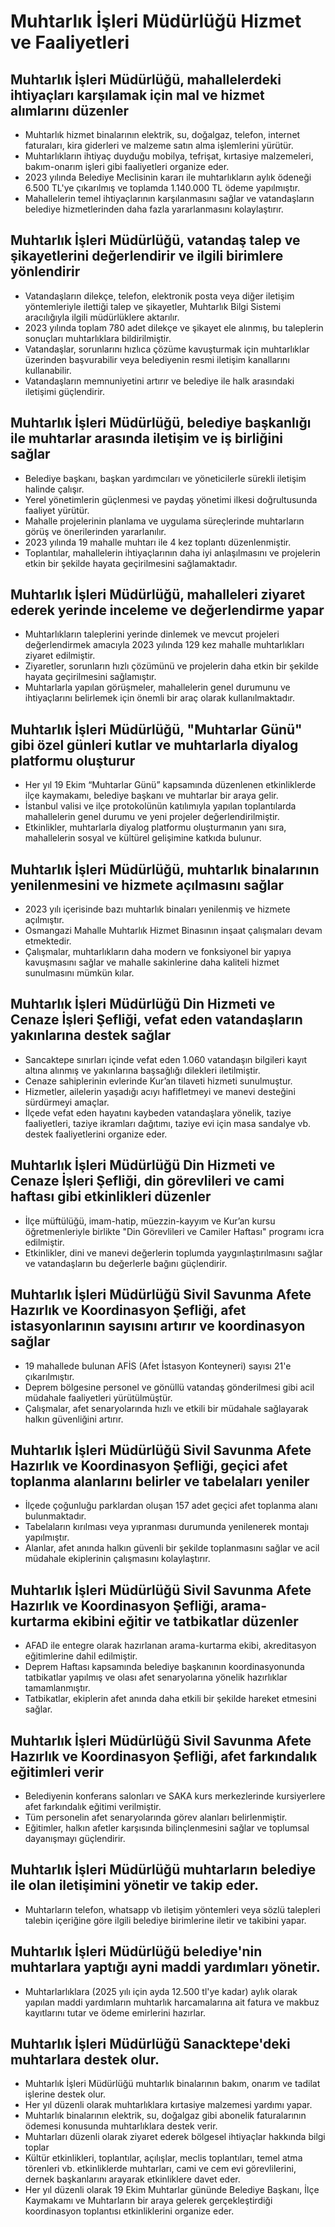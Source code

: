 # Muhtarlık İşleri Müdürlüğü Hizmet ve Faaliyetleri

## Muhtarlık İşleri Müdürlüğü, mahallelerdeki ihtiyaçları karşılamak için mal ve hizmet alımlarını düzenler
- Muhtarlık hizmet binalarının elektrik, su, doğalgaz, telefon, internet faturaları, kira giderleri ve malzeme satın alma işlemlerini yürütür.
- Muhtarlıkların ihtiyaç duyduğu mobilya, tefrişat, kırtasiye malzemeleri, bakım-onarım işleri gibi faaliyetleri organize eder.
- 2023 yılında Belediye Meclisinin kararı ile muhtarlıkların aylık ödeneği 6.500 TL'ye çıkarılmış ve toplamda 1.140.000 TL ödeme yapılmıştır.
- Mahallelerin temel ihtiyaçlarının karşılanmasını sağlar ve vatandaşların belediye hizmetlerinden daha fazla yararlanmasını kolaylaştırır.

## Muhtarlık İşleri Müdürlüğü, vatandaş talep ve şikayetlerini değerlendirir ve ilgili birimlere yönlendirir
- Vatandaşların dilekçe, telefon, elektronik posta veya diğer iletişim yöntemleriyle ilettiği talep ve şikayetler, Muhtarlık Bilgi Sistemi aracılığıyla ilgili müdürlüklere aktarılır.
- 2023 yılında toplam 780 adet dilekçe ve şikayet ele alınmış, bu taleplerin sonuçları muhtarlıklara bildirilmiştir.
- Vatandaşlar, sorunlarını hızlıca çözüme kavuşturmak için muhtarlıklar üzerinden başvurabilir veya belediyenin resmi iletişim kanallarını kullanabilir.
- Vatandaşların memnuniyetini artırır ve belediye ile halk arasındaki iletişimi güçlendirir.

## Muhtarlık İşleri Müdürlüğü, belediye başkanlığı ile muhtarlar arasında iletişim ve iş birliğini sağlar
- Belediye başkanı, başkan yardımcıları ve yöneticilerle sürekli iletişim halinde çalışır.
- Yerel yönetimlerin güçlenmesi ve paydaş yönetimi ilkesi doğrultusunda faaliyet yürütür.
- Mahalle projelerinin planlama ve uygulama süreçlerinde muhtarların görüş ve önerilerinden yararlanılır.
- 2023 yılında 19 mahalle muhtarı ile 4 kez toplantı düzenlenmiştir.
- Toplantılar, mahallelerin ihtiyaçlarının daha iyi anlaşılmasını ve projelerin etkin bir şekilde hayata geçirilmesini sağlamaktadır.

## Muhtarlık İşleri Müdürlüğü, mahalleleri ziyaret ederek yerinde inceleme ve değerlendirme yapar
- Muhtarlıkların taleplerini yerinde dinlemek ve mevcut projeleri değerlendirmek amacıyla 2023 yılında 129 kez mahalle muhtarlıkları ziyaret edilmiştir.
- Ziyaretler, sorunların hızlı çözümünü ve projelerin daha etkin bir şekilde hayata geçirilmesini sağlamıştır.
- Muhtarlarla yapılan görüşmeler, mahallelerin genel durumunu ve ihtiyaçlarını belirlemek için önemli bir araç olarak kullanılmaktadır.

## Muhtarlık İşleri Müdürlüğü, "Muhtarlar Günü" gibi özel günleri kutlar ve muhtarlarla diyalog platformu oluşturur
- Her yıl 19 Ekim “Muhtarlar Günü” kapsamında düzenlenen etkinliklerde ilçe kaymakamı, belediye başkanı ve muhtarlar bir araya gelir.
- İstanbul valisi ve ilçe protokolünün katılımıyla yapılan toplantılarda mahallelerin genel durumu ve yeni projeler değerlendirilmiştir.
- Etkinlikler, muhtarlarla diyalog platformu oluşturmanın yanı sıra, mahallelerin sosyal ve kültürel gelişimine katkıda bulunur.

## Muhtarlık İşleri Müdürlüğü, muhtarlık binalarının yenilenmesini ve hizmete açılmasını sağlar
- 2023 yılı içerisinde bazı muhtarlık binaları yenilenmiş ve hizmete açılmıştır.
- Osmangazi Mahalle Muhtarlık Hizmet Binasının inşaat çalışmaları devam etmektedir.
- Çalışmalar, muhtarlıkların daha modern ve fonksiyonel bir yapıya kavuşmasını sağlar ve mahalle sakinlerine daha kaliteli hizmet sunulmasını mümkün kılar.

## Muhtarlık İşleri Müdürlüğü Din Hizmeti ve Cenaze İşleri Şefliği, vefat eden vatandaşların yakınlarına destek sağlar
- Sancaktepe sınırları içinde vefat eden 1.060 vatandaşın bilgileri kayıt altına alınmış ve yakınlarına başsağlığı dilekleri iletilmiştir.
- Cenaze sahiplerinin evlerinde Kur’an tilaveti hizmeti sunulmuştur.
- Hizmetler, ailelerin yaşadığı acıyı hafifletmeyi ve manevi desteğini sürdürmeyi amaçlar.
- İlçede vefat eden hayatını kaybeden vatandaşlara yönelik, taziye faaliyetleri, taziye ikramları dağıtımı, taziye evi için masa sandalye vb. destek faaliyetlerini organize eder.

## Muhtarlık İşleri Müdürlüğü Din Hizmeti ve Cenaze İşleri Şefliği, din görevlileri ve cami haftası gibi etkinlikleri düzenler
- İlçe müftülüğü, imam-hatip, müezzin-kayyım ve Kur’an kursu öğretmenleriyle birlikte "Din Görevlileri ve Camiler Haftası" programı icra edilmiştir.
- Etkinlikler, dini ve manevi değerlerin toplumda yaygınlaştırılmasını sağlar ve vatandaşların bu değerlerle bağını güçlendirir.

## Muhtarlık İşleri Müdürlüğü Sivil Savunma Afete Hazırlık ve Koordinasyon Şefliği, afet istasyonlarının sayısını artırır ve koordinasyon sağlar
- 19 mahallede bulunan AFİS (Afet İstasyon Konteyneri) sayısı 21'e çıkarılmıştır.
- Deprem bölgesine personel ve gönüllü vatandaş gönderilmesi gibi acil müdahale faaliyetleri yürütülmüştür.
- Çalışmalar, afet senaryolarında hızlı ve etkili bir müdahale sağlayarak halkın güvenliğini artırır.

## Muhtarlık İşleri Müdürlüğü Sivil Savunma Afete Hazırlık ve Koordinasyon Şefliği, geçici afet toplanma alanlarını belirler ve tabelaları yeniler
- İlçede çoğunluğu parklardan oluşan 157 adet geçici afet toplanma alanı bulunmaktadır.
- Tabelaların kırılması veya yıpranması durumunda yenilenerek montajı yapılmıştır.
- Alanlar, afet anında halkın güvenli bir şekilde toplanmasını sağlar ve acil müdahale ekiplerinin çalışmasını kolaylaştırır.

## Muhtarlık İşleri Müdürlüğü Sivil Savunma Afete Hazırlık ve Koordinasyon Şefliği, arama-kurtarma ekibini eğitir ve tatbikatlar düzenler
- AFAD ile entegre olarak hazırlanan arama-kurtarma ekibi, akreditasyon eğitimlerine dahil edilmiştir.
- Deprem Haftası kapsamında belediye başkanının koordinasyonunda tatbikatlar yapılmış ve olası afet senaryolarına yönelik hazırlıklar tamamlanmıştır.
- Tatbikatlar, ekiplerin afet anında daha etkili bir şekilde hareket etmesini sağlar.

## Muhtarlık İşleri Müdürlüğü Sivil Savunma Afete Hazırlık ve Koordinasyon Şefliği, afet farkındalık eğitimleri verir
- Belediyenin konferans salonları ve SAKA kurs merkezlerinde kursiyerlere afet farkındalık eğitimi verilmiştir.
- Tüm personelin afet senaryolarında görev alanları belirlenmiştir.
- Eğitimler, halkın afetler karşısında bilinçlenmesini sağlar ve toplumsal dayanışmayı güçlendirir.

## Muhtarlık İşleri Müdürlüğü muhtarların belediye ile olan iletişimini yönetir ve takip eder.
- Muhtarların telefon, whatsapp vb iletişim yöntemleri veya sözlü talepleri talebin içeriğine göre ilgili belediye birimlerine iletir ve takibini yapar.


## Muhtarlık İşleri Müdürlüğü belediye'nin muhtarlara yaptığı ayni maddi yardımları yönetir.
- Muhtarlarlıklara (2025 yılı için ayda 12.500 tl'ye kadar) aylık olarak yapılan maddi yardımların muhtarlık harcamalarına ait fatura ve makbuz kayıtlarını tutar ve ödeme emirlerini hazırlar.

## Muhtarlık İşleri Müdürlüğü Sanacktepe'deki muhtarlara destek olur.
- Muhtarlık İşleri Müdürlüğü muhtarlık binalarının bakım, onarım ve tadilat işlerine destek olur.
- Her yıl düzenli olarak muhtarlıklara kırtasiye malzemesi yardımı yapar.
- Muhtarlık binalarının elektrik, su, doğalgaz gibi abonelik faturalarının ödemesi konusunda muhtarlıklara destek verir.
- Muhtarları düzenli olarak ziyaret ederek bölgesel ihtiyaçlar hakkında bilgi toplar
- Kültür etkinlikleri, toplantılar, açılışlar, meclis toplantıları, temel atma törenleri vb. etkinliklerde muhtarları, cami ve cem evi görevlilerini, dernek başkanlarını arayarak etkinliklere davet eder.
- Her yıl düzenli olarak 19 Ekim Muhtarlar gününde Belediye Başkanı, İlçe Kaymakamı ve Muhtarların bir araya gelerek gerçekleştirdiği koordinasyon toplantısı etkinliklerini organize eder.

